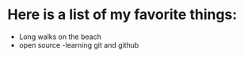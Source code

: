 # Here is a list of my favorite things:
- Long walks on the beach
- open source
-learning git and github
